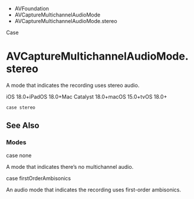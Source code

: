 

- AVFoundation
- AVCaptureMultichannelAudioMode
-  AVCaptureMultichannelAudioMode.stereo 

Case

# AVCaptureMultichannelAudioMode.stereo

A mode that indicates the recording uses stereo audio.

iOS 18.0+iPadOS 18.0+Mac Catalyst 18.0+macOS 15.0+tvOS 18.0+

``` source
case stereo
```

## See Also

### Modes

case none

A mode that indicates there’s no multichannel audio.

case firstOrderAmbisonics

An audio mode that indicates the recording uses first-order ambisonics.

